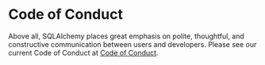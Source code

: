 # Code of Conduct

Above all, SQLAlchemy places great emphasis on polite, thoughtful, and
constructive communication between users and developers.
Please see our current Code of Conduct at
[Code of Conduct](http://www.sqlalchemy.org/codeofconduct.html).